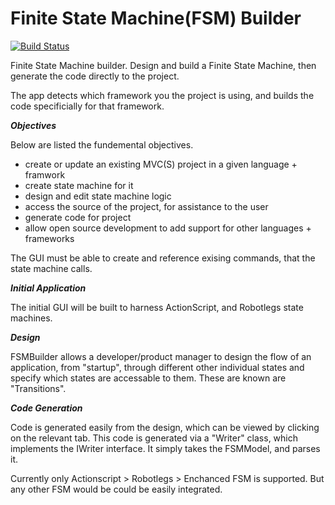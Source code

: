 Finite State Machine(FSM) Builder 
=================================

[![Build Status](https://buildhive.cloudbees.com/job/matthewhare/job/fsmbuilder/badge/icon)](https://buildhive.cloudbees.com/job/matthewhare/job/fsmbuilder/)

Finite State Machine builder. Design and build a Finite State Machine, then generate the code directly to the project.

The app detects which framework you the project is using, and builds the code specificially for that framework.


***Objectives***

Below are listed the fundemental objectives.

- create or update an existing MVC(S) project in a given language + framwork
- create state machine for it
- design and edit state machine logic
- access the source of the project, for assistance to the user
- generate code for project
- allow open source development to add support for other languages + frameworks

The GUI must be able to create and reference exising commands, that the state machine calls.

***Initial Application***

The initial GUI will be built to harness ActionScript, and Robotlegs state machines.


***Design***


FSMBuilder allows a developer/product manager to design the flow of an application, from "startup", through different other individual states and specify which states are accessable to them. These are known are "Transitions".

***Code Generation***

Code is generated easily from the design, which can be viewed by clicking on the relevant tab. This code is generated via a "Writer" class, which implements the IWriter interface. It simply takes the FSMModel, and parses it.

Currently only Actionscript > Robotlegs > Enchanced FSM is supported. But any other FSM would be could be easily integrated.

